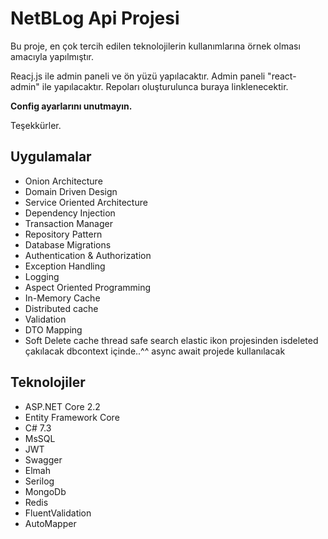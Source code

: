# NetBLog Api Projesi
Bu proje, en çok tercih edilen teknolojilerin kullanımlarına örnek olması amacıyla yapılmıştır.

Reacj.js ile admin paneli ve ön yüzü yapılacaktır. Admin paneli "react-admin" ile yapılacaktır. Repoları oluşturulunca buraya linklenecektir.

**Config ayarlarını unutmayın.**

Teşekkürler.


## Uygulamalar
* Onion Architecture
* Domain Driven Design
* Service Oriented Architecture
* Dependency Injection
* Transaction Manager
* Repository Pattern
* Database Migrations
* Authentication & Authorization
* Exception Handling
* Logging
* Aspect Oriented Programming
* In-Memory Cache
* Distributed cache
* Validation
* DTO Mapping
* Soft Delete
cache thread safe
search elastic
ikon projesinden isdeleted çakılacak dbcontext içinde..^^
async await projede kullanılacak

## Teknolojiler
* ASP.NET Core 2.2
* Entity Framework Core
* C# 7.3
* MsSQL
* JWT
* Swagger
* Elmah
* Serilog
* MongoDb
* Redis
* FluentValidation
* AutoMapper
